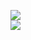 [![](https://img.shields.io/badge/Made%20With-Github%20Spray-lightgrey.svg?style=for-the-badge&logo=github)](https://github.com/Annihil/github-spray#7041)  
[![](https://i.imgur.com/2DrTn0Z.gif)](https://github.com/Annihil/github-spray)